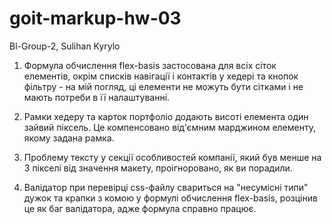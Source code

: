 # goit-markup-hw-03

Bl-Group-2, Sulihan Kyrylo

1. Формула обчислення flex-basis застосована для всіх сіток елементів, окрім списків навігації і
   контактів у хедері та кнопок фільтру - на мій погляд, ці елементи не можуть бути сітками і не
   мають потреби в її налаштуванні.

2. Рамки хедеру та карток портфоліо додають висоті елемента один зайвий піксель. Це компенсовано
   від'ємним марджином елементу, якому задана рамка.

3. Проблему тексту у секції особливостей компанії, який був менше на 3 пікселі від значення макету,
   проігноровано, як ви порадили.

4. Валідатор при перевірці css-файлу свариться на "несумісні типи" дужок та крапки з комою у формулі
   обчислення flex-basis, розцінив це як баг валідатора, адже формула справно працює.
